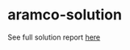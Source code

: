 # aramco-solution

See full solution report [here](https://github.com/zeinovich/aramco-solution/blob/master/notebooks/2405-zeinovich-solution.ipynb)
